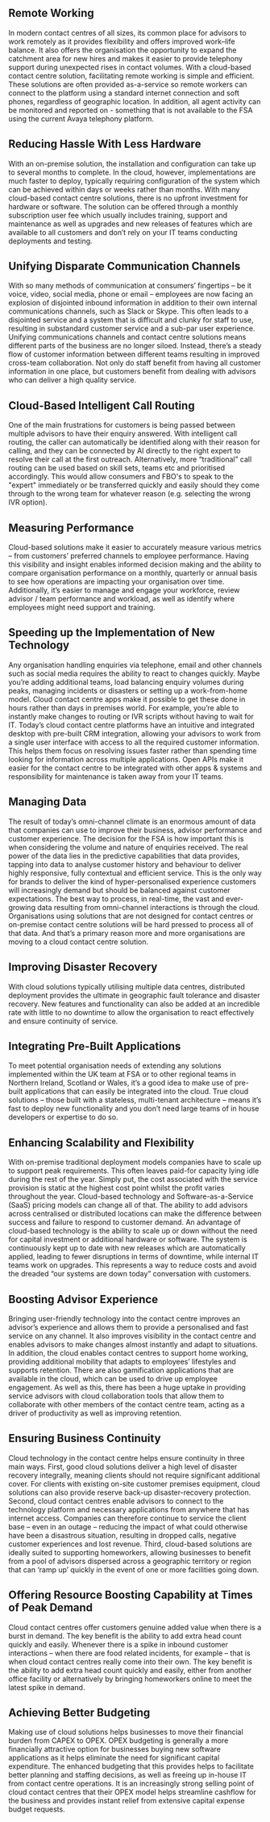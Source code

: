 ## Remote Working
In modern contact centres of all sizes, its common place for advisors to work remotely as it provides flexibility and offers improved work–life balance. It also offers the organisation the opportunity to expand the catchment area for new hires and makes it easier to provide telephony support during unexpected rises in contact volumes.
With a cloud-based contact centre solution, facilitating remote working is simple and efficient. These solutions are often provided as-a-service so remote workers can connect to the platform using a standard internet connection and soft phones, regardless of geographic location. In addition, all agent activity can be monitored and reported on - something that is not available to the FSA using the current Avaya telephony platform.

## Reducing Hassle With Less Hardware
With an on-premise solution, the installation and configuration can take up to several months to complete. In the cloud, however, implementations are much faster to deploy, typically requiring configuration of the system which can be achieved within days or weeks rather than months. With many cloud-based contact centre solutions, there is no upfront investment for hardware or software. The solution can be offered through a monthly subscription user fee which usually includes training, support and maintenance as well as upgrades and new releases of features which are available to all customers and don’t rely on your IT teams conducting deployments and testing.

## Unifying Disparate Communication Channels
With so many methods of communication at consumers’ fingertips – be it voice, video, social media, phone or email – employees are now facing an explosion of disjointed inbound information in addition to their own internal communications channels, such as Slack or Skype. This often leads to a disjointed service and a system that is difficult and clunky for staff to use, resulting in substandard customer service and a sub-par user experience.
Unifying communications channels and contact centre solutions means different parts of the business are no longer siloed. Instead, there’s a steady flow of customer information between different teams resulting in improved cross-team collaboration. Not only do staff benefit from having all customer information in one place, but customers benefit from dealing with advisors who can deliver a high quality service.

## Cloud-Based Intelligent Call Routing
One of the main frustrations for customers is being passed between multiple advisors to have their enquiry answered. With intelligent call routing, the caller can automatically be identified along with their reason for calling, and they can be connected by AI directly to the right expert to resolve their call at the first outreach. Alternatively, more “traditional” call routing can be used based on skill sets, teams etc and prioritised accordingly. This would allow consumers and FBO's to speak to the "expert" immediately or be transferred quickly and easily should they come through to the wrong team for whatever reason (e.g. selecting the wrong IVR option).

## Measuring Performance
Cloud-based solutions make it easier to accurately measure various metrics – from customers’ preferred channels to employee performance.
Having this visibility and insight enables informed decision making and the ability to compare organisation performance on a monthly, quarterly or annual basis to see how operations are impacting your organisation over time. Additionally, it’s easier to manage and engage your workforce, review advisor  / team performance and workload, as well as identify where employees might need support and training.

## Speeding up the Implementation of New Technology
Any organisation handling enquiries via telephone, email and other channels such as social media requires the ability to react to changes quickly. Maybe you’re adding additional teams, load balancing enquiry volumes during peaks, managing incidents or disasters or setting up a work-from-home model. Cloud contact centre apps make it possible to get these done in hours rather than days in premises world. For example, you’re able to instantly make changes to routing or IVR scripts without having to wait for IT. Today’s cloud contact centre platforms have an intuitive and integrated desktop with pre-built CRM integration, allowing your advisors to work from a single user interface with access to all the required customer information. This helps them focus on resolving issues faster rather than spending time looking for information across multiple applications. Open APIs make it easier for the contact centre to be integrated with other apps & systems and responsibility for maintenance is taken away from your IT teams. 

## Managing Data
The result of today’s omni-channel climate is an enormous amount of data that companies can use to improve their business, advisor performance and customer experience. The decision for the FSA is how important this is when considering the volume and nature of enquiries received. The real power of the data lies in the predictive capabilities that data provides, tapping into data to analyse customer history and behaviour to deliver highly responsive, fully contextual and efficient service. This is the only way for brands to deliver the kind of hyper-personalised experience customers will increasingly demand but should be balanced against customer expectations.
The best way to process, in real-time, the vast and ever-growing data resulting from omni-channel interactions is through the cloud. Organisations using solutions that are not designed for contact centres or on-premise contact centre solutions will be hard pressed to process all of that data. And that’s a primary reason more and more organisations are moving to a cloud contact centre solution.

## Improving Disaster Recovery
With cloud solutions typically utilising multiple data centres, distributed deployment provides the ultimate in geographic fault tolerance and disaster recovery. New features and functionality can also be added at an incredible rate with little to no downtime to allow the organisation to react effectively and ensure continuity of service.

## Integrating Pre-Built Applications
To meet potential organisation needs of extending any solutions implemented within the UK team at FSA or to other regional teams in Northern Ireland, Scotland or Wales, it’s a good idea to make use of pre-built applications that can easily be integrated into the cloud. True cloud solutions – those built with a stateless, multi-tenant architecture – means it’s fast to deploy new functionality and you don’t need large teams of in house developers or expertise to do so.

## Enhancing Scalability and Flexibility
With on-premise traditional deployment models companies have to scale up to support peak requirements.  This often leaves paid-for capacity lying idle during the rest of the year. Simply put, the cost associated with the service provision is static at the highest cost point whilst the profit varies throughout the year.  Cloud-based technology and Software-as-a-Service (SaaS) pricing models can change all of that. The ability to add advisors across centralised or distributed locations can make the difference between success and failure to respond to customer demand. An advantage of cloud-based technology is the ability to scale up or down without the need for capital investment or additional hardware or software. The system is continuously kept up to date with new releases which are automatically applied, leading to fewer disruptions in terms of downtime, while internal IT teams work on upgrades.  This represents a way to reduce costs and avoid the dreaded “our systems are down today” conversation with customers.

## Boosting Advisor Experience
Bringing user-friendly technology into the contact centre improves an advisor’s experience and allows them to provide a personalised and fast service on any channel. It also improves visibility in the contact centre and enables advisors to make changes almost instantly and adapt to situations. In addition, the cloud enables contact centres to support home working, providing additional mobility that adapts to employees’ lifestyles and supports retention. There are also gamification applications that are available in the cloud, which can be used to drive up employee engagement. As well as this, there has been a huge uptake in providing service advisors with cloud collaboration tools that allow them to collaborate with other members of the contact centre team, acting as a driver of productivity as well as improving retention.

## Ensuring Business Continuity
Cloud technology in the contact centre helps ensure continuity in three main ways. First, good cloud solutions deliver a high level of disaster recovery integrally, meaning clients should not require significant additional cover. For clients with existing on-site customer premises equipment, cloud solutions can also provide reserve back-up disaster-recovery protection. Second, cloud contact centres enable advisors to connect to the technology platform and necessary applications from anywhere that has internet access. Companies can therefore continue to service the client base – even in an outage – reducing the impact of what could otherwise have been a disastrous situation, resulting in dropped calls, negative customer experiences and lost revenue. Third, cloud-based solutions are ideally suited to supporting homeworkers, allowing businesses to benefit from a pool of advisors dispersed across a geographic territory or region that can ‘ramp up’ quickly in the event of one or more facilities going down.

## Offering Resource Boosting Capability at Times of Peak Demand
Cloud contact centres offer customers genuine added value when there is a burst in demand.
The key benefit is the ability to add extra head count quickly and easily. Whenever there is a spike in inbound customer interactions – when there are food related incidents, for example – that is when cloud contact centres really come into their own. The key benefit is the ability to add extra head count quickly and easily, either from another office facility or alternatively by bringing homeworkers online to meet the latest spike in demand.

## Achieving Better Budgeting
Making use of cloud solutions helps businesses to move their financial burden from CAPEX to OPEX.
OPEX budgeting is generally a more financially attractive option for businesses buying new software applications as it helps eliminate the need for significant capital expenditure. The enhanced budgeting that this provides helps to facilitate better planning and staffing decisions, as well as freeing up in-house IT from contact centre operations. It is an increasingly strong selling point of cloud contact centres that their OPEX model helps streamline cashflow for the business and provides instant relief from extensive capital expense budget requests.
